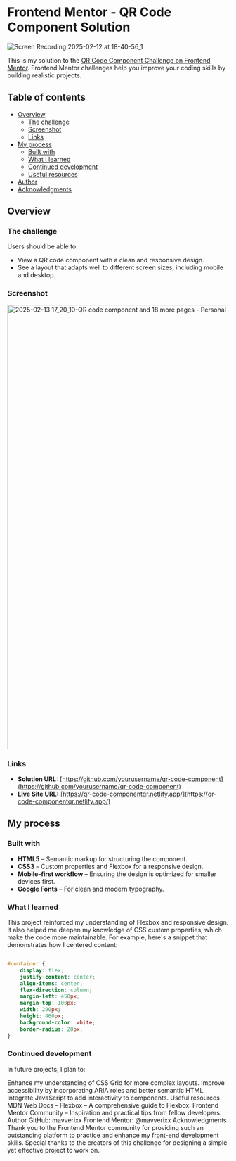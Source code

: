 # Frontend Mentor - QR Code Component Solution

![Screen Recording 2025-02-12 at 18-40-56_1](https://github.com/user-attachments/assets/45dc39bb-6cf2-48e5-9533-ad8e48d58729)


This is my solution to the [QR Code Component Challenge on Frontend Mentor](https://www.frontendmentor.io/challenges/qr-code-component-iux_sIO_H). Frontend Mentor challenges help you improve your coding skills by building realistic projects.

## Table of contents

- [Overview](#overview)
  - [The challenge](#the-challenge)
  - [Screenshot](#screenshot)
  - [Links](#links)
- [My process](#my-process)
  - [Built with](#built-with)
  - [What I learned](#what-i-learned)
  - [Continued development](#continued-development)
  - [Useful resources](#useful-resources)
- [Author](#author)
- [Acknowledgments](#acknowledgments)

## Overview

### The challenge

Users should be able to:

- View a QR code component with a clean and responsive design.
- See a layout that adapts well to different screen sizes, including mobile and desktop.

### Screenshot

<img width="1010" alt="2025-02-13 17_20_10-QR code component and 18 more pages - Personal - Microsoft​ Edge" src="https://github.com/user-attachments/assets/022cddd4-6a5f-44cf-93ca-8ab81456b148" />


### Links

- **Solution URL:** [https://github.com/yourusername/qr-code-component](https://github.com/yourusername/qr-code-component)
- **Live Site URL:** [https://qr-code-componentqr.netlify.app/](https://qr-code-componentqr.netlify.app/)

## My process

### Built with

- **HTML5** – Semantic markup for structuring the component.
- **CSS3** – Custom properties and Flexbox for a responsive design.
- **Mobile-first workflow** – Ensuring the design is optimized for smaller devices first.
- **Google Fonts** – For clean and modern typography.

### What I learned

This project reinforced my understanding of Flexbox and responsive design. It also helped me deepen my knowledge of CSS custom properties, which make the code more maintainable. For example, here's a snippet that demonstrates how I centered content:


```css

#container {
    display: flex;
    justify-content: center;
    align-items: center;
    flex-direction: column;
    margin-left: 450px;
    margin-top: 100px;
    width: 290px;
    height: 460px;
    background-color: white;
    border-radius: 20px;    
}
```


###  Continued development
In future projects, I plan to:

Enhance my understanding of CSS Grid for more complex layouts.
Improve accessibility by incorporating ARIA roles and better semantic HTML.
Integrate JavaScript to add interactivity to components.
Useful resources
MDN Web Docs - Flexbox – A comprehensive guide to Flexbox.
Frontend Mentor Community – Inspiration and practical tips from fellow developers.
Author
GitHub: mavverixx
Frontend Mentor: @mavverixx
Acknowledgments
Thank you to the Frontend Mentor community for providing such an outstanding platform to practice and enhance my front-end development skills. Special thanks to the creators of this challenge for designing a simple yet effective project to work on. 

